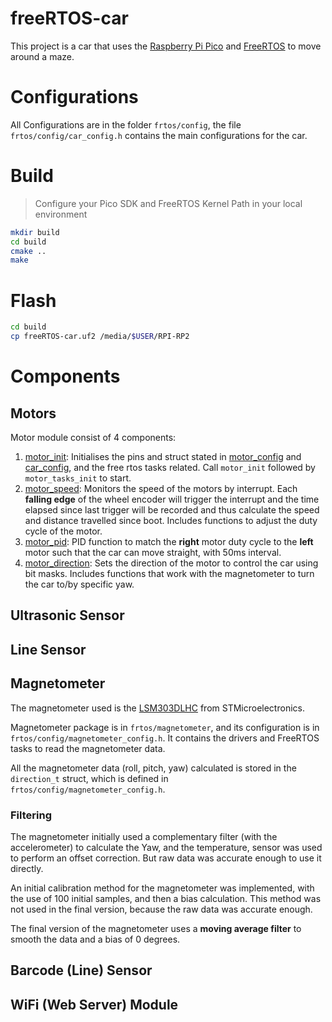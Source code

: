# freeRTOS-car

This project is a car that uses the [Raspberry Pi Pico](https://www.raspberrypi.org/products/raspberry-pi-pico/)
and [FreeRTOS](https://www.freertos.org/) to move around a maze.

# Configurations

All Configurations are in the folder `frtos/config`, the file `frtos/config/car_config.h` contains the main
configurations for the car.

# Build

> Configure your Pico SDK and FreeRTOS Kernel Path in your local environment

```bash
mkdir build
cd build
cmake ..
make
```

# Flash

```bash
cd build
cp freeRTOS-car.uf2 /media/$USER/RPI-RP2
```

# Components
## Motors
Motor module consist of 4 components:

1. [motor_init](frtos/motor/motor_init.h): Initialises the pins and struct stated in [motor_config](frtos/config/motor_config.h) and [car_config](frtos/config/car_config.h), and the free rtos tasks related. Call `motor_init` followed by `motor_tasks_init` to start.
2. [motor_speed](frtos/motor/motor_speed.h): Monitors the speed of the motors by interrupt. Each **falling edge** of the wheel encoder will trigger the interrupt and the time elapsed since last trigger will be recorded and thus calculate the speed and distance travelled since boot. Includes functions to adjust the duty cycle of the motor.
3. [motor_pid](frtos/motor/motor_pid.h): PID function to match the **right** motor duty cycle to the **left** motor such that the car can move straight, with 50ms interval.
4. [motor_direction](frtos/motor/motor_direction.h): Sets the direction of the motor to control the car using bit masks. Includes functions that work with the magnetometer to turn the car to/by specific yaw.

## Ultrasonic Sensor

## Line Sensor

## Magnetometer

The magnetometer used is the [LSM303DLHC](https://www.st.com/resource/en/datasheet/lsm303dlhc.pdf) from STMicroelectronics.

Magnetometer package is in `frtos/magnetometer`, and its configuration is in `frtos/config/magnetometer_config.h`. It 
contains the drivers and FreeRTOS tasks to read the magnetometer data.

All the magnetometer data (roll, pitch, yaw) calculated is stored in the `direction_t` struct, which is defined in
`frtos/config/magnetometer_config.h`.

### Filtering

The magnetometer initially used a complementary filter (with the accelerometer) to calculate the Yaw, and the temperature,
sensor was used to perform an offset correction. But raw data was accurate enough to use it directly. 

An initial calibration method for the magnetometer was implemented, with the use of 100 initial samples, and then
a bias calculation. This method was not used in the final version, because the raw data was accurate enough.

The final version of the magnetometer uses a **moving average filter** to smooth the data and a bias of 0 degrees.

## Barcode (Line) Sensor

## WiFi (Web Server) Module
